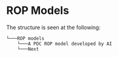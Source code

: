 # ROP Models

The structure is seen at the following:

```
└───ROP models
    └───A PDC ROP model developed by AI
    └───Next

```

